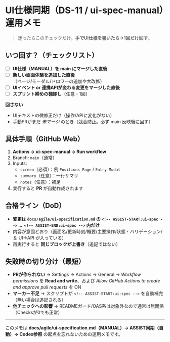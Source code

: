 # UI仕様同期（DS-11 / ui-spec-manual）運用メモ

> 迷ったらこのチェックだけ。**手でUI仕様を書いたら→1回だけ回す**。

## いつ回す？（チェックリスト）
- [ ] **UI仕様（MANUAL）を main にマージした直後**
- [ ] **新しい画面体験を追加した直後**（ページ/モーダル/ドロワーの追加や大改修）
- [ ] **UIイベント or 連携APIが変わる変更をマージした直後**
- [ ] **スプリント締めの棚卸し**（任意・1回）

**回さない**
- UIテキストの微修正だけ（操作/APIに変化がない）
- 手動PRがまだ *未マージ* のとき（競合防止。必ず main 反映後に回す）

## 具体手順（GitHub Web）
1. **Actions → ui-spec-manual → Run workflow**
2. Branch: `main`（通常）
3. Inputs:
   - `screen`（必須）：例 `Positions Page` / `Entry Modal`
   - `summary`（任意）：一行サマリ
   - `notes`（任意）：補足
4. 実行すると **PR** が自動作成されます

## 合格ライン（DoD）
- **変更は `docs/agile/ui-specification.md` の `<!-- ASSIST-START:ui-spec --> … <!-- ASSIST-END:ui-spec -->` 内だけ**
- 内容が意図どおり（画面名/更新時刻/概要/主要操作/状態・バリデーション/＆ UI→API が入っている）
- 再実行すると **同じブロックが上書き**（追記ではない）

## 失敗時の切り分け（最短）
- **PRが作られない** → Settings → Actions → General → *Workflow permissions* を **Read and write**、および *Allow GitHub Actions to create and approve pull requests* を ON
- **マーカー不足** → スクリプトが `<!-- ASSIST-START:ui-spec -->` を自動補完（無い場合は追記される）
- **他チェックへの影響** → READMEガード/OAS系は対象外なので通常は無関係（Checksが0でも正常）

---
このメモは **docs/agile/ui-specification.md（MANUAL）→ ASSIST同期（自動）→ Codex参照** の起点を忘れないための運用メモです。
